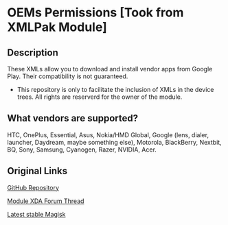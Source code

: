 # **OEMs Permissions [Took from XMLPak Module]**
## Description
These XMLs allow you to download and install vendor apps from Google Play. Their compatibility is not guaranteed.

* This repository is only to facilitate the inclusion of XMLs in the device trees.
  All rights are reserverd for the owner of the module.

## What vendors are supported?

HTC, OnePlus, Essential, Asus, Nokia/HMD Global, Google (lens, dialer, launcher, Daydream, maybe something else), Motorola, BlackBerry, Nextbit, BQ, Sony, Samsung, Cyanogen, Razer, NVIDIA, Acer.

## Original Links
[GitHub Repository](https://github.com/Magisk-Modules-Repo/xmlpak)

[Module XDA Forum Thread](https://forum.xda-developers.com/apps/magisk/module-xmlpak-install-vendor-apps-t3701604 "Module official XDA thread")

[Latest stable Magisk](https://forum.xda-developers.com/apps/magisk/official-magisk-v7-universal-systemless-t3473445)
